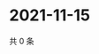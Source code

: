# 2021-11-15

共 0 条

<!-- BEGIN WEIBO -->
<!-- 最后更新时间 Mon Nov 15 2021 17:00:39 GMT+0800 (China Standard Time) -->

<!-- END WEIBO -->
